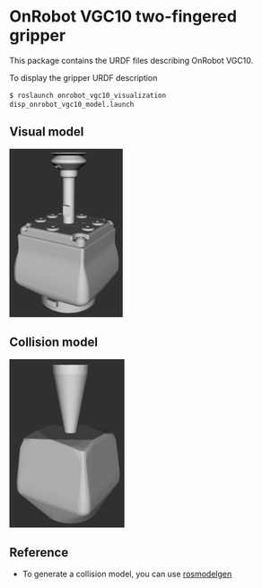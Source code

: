 # OnRobot VGC10 two-fingered gripper

This package contains the URDF files describing OnRobot VGC10.

To display the gripper URDF description
```
$ roslaunch onrobot_vgc10_visualization disp_onrobot_vgc10_model.launch 
```

## Visual model
<img src="images/visual.png" height="300">  

## Collision model
<img src="images/collision.png" height="300">  

## Reference
- To generate a collision model, you can use [rosmodelgen](https://github.com/takuya-ki/rosmodelgen)
